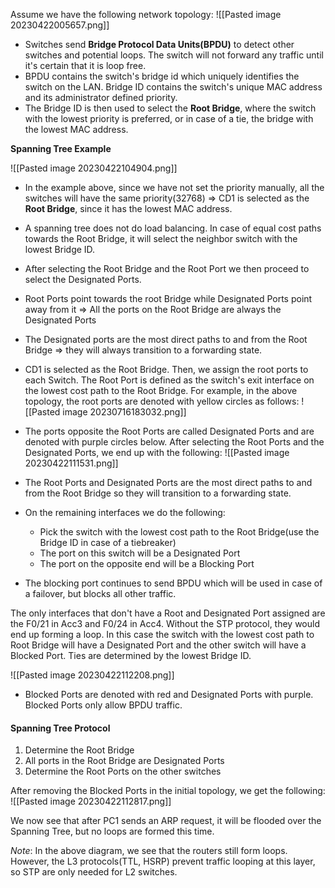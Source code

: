  Assume we have the following network topology:
![[Pasted image 20230422005657.png]]

- Switches send **Bridge Protocol Data Units(BPDU)** to detect other switches and potential loops. The switch will not forward any traffic until it's certain that it is loop free.
- BPDU contains the switch's bridge id which uniquely identifies the switch on the LAN. Bridge ID contains the switch's unique MAC address and its administrator defined priority.
- The Bridge ID is then used to select the **Root Bridge**, where the switch with the lowest priority is preferred, or in case of a tie, the bridge with the lowest MAC address.

**Spanning Tree Example**

![[Pasted image 20230422104904.png]]

- In the example above, since we have not set the priority manually, all the switches will have the same priority(32768) => CD1 is selected as the **Root Bridge**, since it has the lowest MAC address.
- A spanning tree does not do load balancing. In case of equal cost paths towards the Root Bridge, it will select the neighbor switch with the lowest Bridge ID.
- After selecting the Root Bridge and the Root Port we then proceed to select the Designated Ports.
- Root Ports point towards the root Bridge while Designated Ports point away from it => All the ports on the Root Bridge are always the Designated Ports
- The Designated ports are the most direct paths to and from the Root Bridge => they will always transition to a forwarding state.
- CD1 is selected as the Root Bridge. Then, we assign the root ports to each Switch. The Root Port is defined as the switch's exit interface on the lowest cost path to the Root Bridge. For example, in the above topology, the root ports are denoted with yellow circles as follows:
![[Pasted image 20230716183032.png]]
- The ports opposite the Root Ports are called Designated Ports and are denoted with purple circles below. After selecting the Root Ports and the Designated Ports, we end up with the following:
![[Pasted image 20230422111531.png]]
- The Root Ports and Designated Ports are the most direct paths to and from the Root Bridge so they will transition to a forwarding state.

- On the remaining interfaces we do the following:
	- Pick the switch with the lowest cost path to the Root Bridge(use the Bridge ID in case of a tiebreaker)
	- The port on this switch will be a Designated Port
	- The port on the opposite end will be a Blocking Port

- The blocking port continues to send BPDU which will be used in case of a failover, but blocks all other traffic.

The only interfaces that don't have a Root and Designated Port assigned are the F0/21 in Acc3 and F0/24 in Acc4. Without the STP protocol, they would end up forming a loop. In this case the switch with the lowest cost path to Root Bridge will have a Designated Port and the other switch will have a Blocked Port. Ties are determined by the lowest Bridge ID. 

![[Pasted image 20230422112208.png]]

- Blocked Ports are denoted with red and Designated Ports with purple. Blocked Ports only allow BPDU traffic.

#### Spanning Tree Protocol
1. Determine the Root Bridge
2. All ports in the Root Bridge are Designated Ports
3. Determine the Root Ports on the other switches

After removing the Blocked Ports in the initial topology, we get the following:
![[Pasted image 20230422112817.png]]

We now see that after PC1 sends an ARP request, it will be flooded over the Spanning Tree, but no loops are formed this time.

*Note*: In the above diagram, we see that the routers still form loops. However, the L3 protocols(TTL, HSRP) prevent traffic looping at this layer, so STP are only needed for L2 switches.